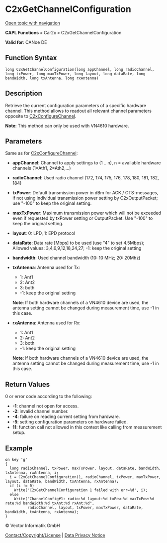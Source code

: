 # C2xGetChannelConfiguration

[Open topic with navigation](../../../../../CANoeDEFamily.htm#Topics/CAPLFunctions/Car2x/Functions/CAPLfunctionC2xGetChannelConfiguration.md)

**CAPL Functions** » Car2x » C2xGetChannelConfiguration

**Valid for**: CANoe DE

## Function Syntax

```plaintext
long C2xGetChannelConfiguration(long appChannel, long radioChannel, long txPower, long maxTxPower, long layout, long dataRate, long bandWidth, long txAntenna, long rxAntenna)
```

## Description

Retrieve the current configuration parameters of a specific hardware channel. This method allows to readout all relevant channel parameters opposite to [C2xConfigureChannel](CAPLfunctionC2xConfigureChannel.md).

**Note**: This method can only be used with VN4610 hardware.

## Parameters

Same as for [C2xConfigureChannel](CAPLfunctionC2xConfigureChannel.md):

- **appChannel**: Channel to apply settings to (1 .. n), n = available hardware channels (1=Ath1, 2=Ath2,…)
- **radioChannel**: Used radio channel (172, 174, 175, 176, 178, 180, 181, 182, 184)
- **txPower**: Default transmission power in dBm for ACK / CTS-messages, if not using individual transmission power setting by C2xOutputPacket; use "-100" to keep the original setting.
- **maxTxPower**: Maximum transmission power which will not be exceeded even if requested by txPower setting or OutputPacket. Use "-100" to keep the original setting.
- **layout**: 0: LPD, 1: EPD protocol
- **dataRate**: Data rate [Mbps] to be used (use "4" to set 4.5Mbps); Allowed values: 3,4,6,9,12,18,24,27; -1: keep the original setting
- **bandwidth**: Used channel bandwidth (10: 10 MHz; 20: 20Mhz)
- **txAntenna**: Antenna used for Tx:
  - 1: Ant1
  - 2: Ant2
  - 3: both
  - -1: keep the original setting
  
  **Note**: If both hardware channels of a VN4610 device are used, the antenna setting cannot be changed during measurement time, use -1 in this case.
  
- **rxAntenna**: Antenna used for Rx:
  - 1: Ant1
  - 2: Ant2
  - 3: both
  - -1: keep the original setting
  
  **Note**: If both hardware channels of a VN4610 device are used, the antenna setting cannot be changed during measurement time, use -1 in this case.

## Return Values

0 or error code according to the following:

- **-1**: channel not open for access.
- **-2**: invalid channel number.
- **-4**: failure on reading current setting from hardware.
- **-5**: setting configuration parameters on hardware failed.
- **11**: function call not allowed in this context like calling from measurement setup.

## Example

```plaintext
on key 'g'
{
  long radioChannel, txPower, maxTxPower, layout, dataRate, bandWidth, txAntenna, rxAntenna, i;
  i = C2xGetChannelConfiguration(1, radioChannel, txPower, maxTxPower, layout, dataRate, bandWidth, txAntenna, rxAntenna);
  if (i != 0)
    Write("C2xGetChannelConfiguration 1 failed with err=%d", i);
  else
    Write("ChannelConfig#1: radio:%d layout:%d txPow:%d maxTxPow:%d rate:%d bandWidth:%d txAnt:%d rxAnt:%d",
          radioChannel, layout, txPower, maxTxPower, dataRate, bandWidth, txAntenna, rxAntenna);
}
```

© Vector Informatik GmbH

[Contact/Copyright/License](../../../Shared/ContactCopyrightLicense.md) | [Data Privacy Notice](https://www.vector.com/int/en/company/get-info/privacy-policy/)